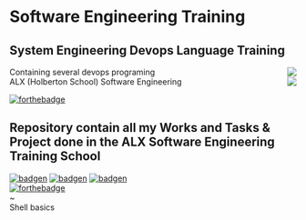 # Software Engineering Training
## System Engineering Devops Language Training 
Containing several devops programing <img align='right' src="https://cka.collectiva.in/Content/images/CourseImages/9.png">
</br>
ALX (Holberton School) Software Engineering <img align='right' src="(https://www.v2c2.at/wp-content/uploads/2021/01/devopslil.jpg)">
</br>

[![forthebadge](https://forthebadge.com/images/badges/built-with-love.svg)](https://forthebadge.com)
## Repository contain all my Works and Tasks &amp; Project done in the ALX Software Engineering Training School

[![badgen](https://badgen.net/badge/icon/terminal?icon=terminal&label)](https://badgen.net)
[![badgen](https://badgen.net/badge/icon/git?icon=git&label)](https://badgen.ne)
[![badgen](https://badgen.net/badge/icon/git?icon=git&label)](https://badgen.ne)
</br>
[![forthebadge](https://forthebadge.com/images/badges/made-with-c.svg)](https://forthebadge.com)                                                      
~                                                                  
Shell basics
